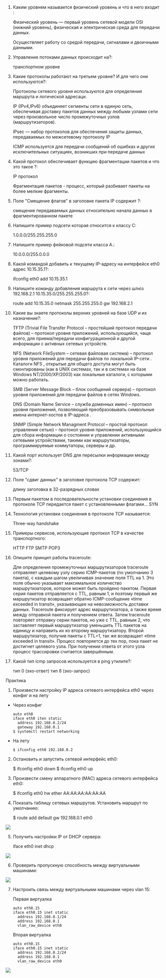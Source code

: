 1) Каким уровнем называется физический уровень и что в него входит :

	Физический уровень — первый уровень сетевой модели OSI (нижний уровень), физическая и электрическая среда для передачи данных.
	
	Осуществляет работу со средой передачи, сигналами и двоичными данными.
	
2) Управление потоками данных происходит на?:

	транспортном уровне
	
3) Какие протоколы работают на третьем уровне? И для чего они используются?:

	Протоколы сетевого уровня используются для определения маршрута и логической адресаци.
	
	IP (IPv4,IPv6) объединяет сегменты сети в единую сеть, обеспечивая доставку пакетов данных между любыми узлами сети через произвольное число промежуточных узлов (маршрутизаторов).
	
	IPsec — набор протоколов для обеспечения защиты данных, передаваемых по межсетевому протоколу IP
	
	ICMP используется для передачи сообщений об ошибках и других исключительных ситуациях, возникших при передаче данных

4) Какой протокол обеспечивает функцию фрагментации пакетов и что это такое ?:

	IP протокол
	
	Фрагментация пакетов - процесс, который разбивает пакеты на более мелкие фрагменты.
	
5) Поле "Смещение флагов" в заголовке пакета IP содержит ?:

	смещение передаваемых данных относительно начала данных в фрагментированном пакете 

6) Напишите пример подсети которая относится к классу C:

	1.0.0.0/255.255.255.0
	
7) Напишите пример фейковой подсети класса А.:

	10.0.0.0/255.0.0.0 

8) Какой командой добавить к текущему IP-адресу на интерфейсе eth0 адрес 10.15.35.1?:

	ifconfig eth0 add 10.15.35.1 

9) Напишите команду добавления маршрута к сети через шлюз 192.168.2.1 10.15.35.0/255.255.255.0?:

	route add 10.15.35.0 netmask 255.255.255.0 gw 192.168.2.1

10) Какие вы знаете протоколы верхних уровней на базе UDP и их назначение?:

	TFTP (Trivial File Transfer Protocol – простейший протокол передачи файлов) – протокол уровня приложений, использующийся, чаще всего, для приема/передачи конфигурационной и другой информации с активных сетевых устройств.
	
	NFS (Network FileSystem – сетевая файловая система) – протокол уровня приложений для передачи файлов по локальной IP-сети . Каталоги NFS , открытые для общего доступа могут быть смонтированы (как в UNIX системах, так и в системах на базе Windows NT/2000/XP/2003) как локальные каталоги, с которыми можно работать.
	
	SMB (Server Message Block – блок сообщений сервера) – протокол уровня приложений для передачи файлов в сетях Windows.
	
	DNS (Domain Name Service – служба доменных имен) – протокол уровня приложений, позволяющий преобразовывать символьные имена интернет-хостов в IP-адреса .
	
	SNMP (Simple Network Managment Protocol – простой протокол управления сетью) – протокол уровня приложений, использующийся для сбора информации о состоянии и управлении активными сетевыми устройствами, такими как маршрутизаторы, программируемые коммутаторы, серверы и др.
	
11) Какой порт использует DNS для пересылки информации между зонами?:

	53/TCP

12) Поле "сдвиг данных" в заголовке протокола TCP содержит:

	длину заголовка в 32-разрядных словах
	
13) Первым пакетом в последовательности установки соединения в протоколе TCP передается пакет с установленными флагами… 
	SYN

14) Технология установки соединения в протоколе TCP называется:

	Three-way handshake 

15) Примеры сервисов, использующие протокол TCP в качестве транспортного:

	HTTP
	FTP
	SMTP
	POP3

16) Опишите принцип работы traceroute:

	Для определения промежуточных маршрутизаторов traceroute отправляет целевому узлу серию ICMP-пакетов (по умолчанию 3 пакета), с каждым шагом увеличивая значение поля TTL на 1. Это поле обычно указывает максимальное количество маршрутизаторов, которое может быть пройдено пакетом. 
	Первая серия пакетов отправляется с TTL, равным 1, и поэтому первый же маршрутизатор возвращает обратно ICMP-сообщение «time exceeded in transit», указывающее на невозможность доставки данных. Traceroute фиксирует адрес маршрутизатора, а также время между отправкой пакета и получением ответа. Затем traceroute повторяет отправку серии пакетов, но уже с TTL, равным 2, что заставляет первый маршрутизатор уменьшить TTL пакетов на единицу и направить их ко второму маршрутизатору. Второй маршрутизатор, получив пакеты с TTL=1, так же возвращает «time exceeded in transit».
	Процесс повторяется до тех пор, пока пакет не достигнет целевого узла. При получении ответа от этого узла процесс трассировки считается завершённым.
	
17) Какой тип icmp запросов используется в ping утилите?:

	тип 0 (эхо-ответ)
	тип 8 (эхо-запрос)
	
	
Практика
1. Произвести настройку IP адреса сетевого интерфейса eth0 через конфиг и на лету

 - Через конфиг
	```
	auto eth0
	iface eth0 iten static
	  address 192.168.0.2/24
	  gateway 192.168.0.1
	$ systemctl restart networking
	```
- На лету
	```
	$ ifconfig eth0 192.168.0.2
	```
2. Остановить и запустить сетевой интерфейс eth0:

	$ ifconfig eth0 down
	$ ifconfig eth0 up

3. Произвести смену аппаратного (MAC) адреса сетевого интерфейса eth0:

	$ ifconfig eth0 hw ether AA:AA:AA:AA:AA:AA
	
4. Показать таблицу сетевых маршрутов. Установить маршрут по умолчанию:

	$ route add default gw 192.168.0.1 eth0
	
![](https://i.imgur.com/nV8PkjL.png)

5. Получить настройки IP от DHCP сервера:

	iface eth0 inet dhcp
	
![](https://i.imgur.com/m5k2Qzy.png)

6. Проверить пропускную способность между виртуальными машинами:

![](https://i.imgur.com/TK0Cws7.png)

7. Настроить связь между виртуальными машинами через vlan 15:


	Первая виртуалка
	```
	auto eth0.15 
	iface eth0.15 inet static
	  address 192.168.0.1/24
	  address 192.168.0.1
	  vlan_raw_device eth0
	```

	Вторая виртуалка
	```
	auto eth0.15 
	iface eth0.15 inet static
	  address 192.168.0.2/24
	  address 192.168.0.1
	  vlan_raw_device eth0
	```

![](https://i.imgur.com/fHxhYMX.png)
